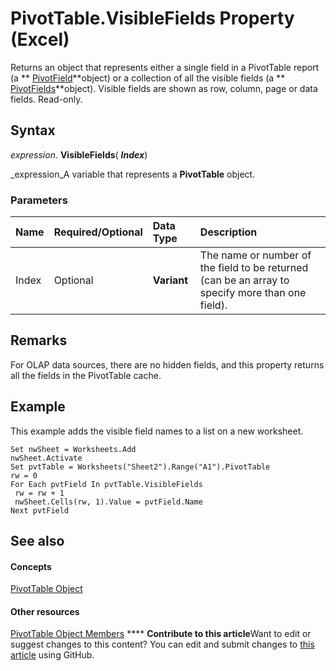 
# PivotTable.VisibleFields Property (Excel)

Returns an object that represents either a single field in a PivotTable report (a  ** [PivotField](52784960-e2da-b43a-1e37-2d4dae61c6d8.md)**object) or a collection of all the visible fields (a  ** [PivotFields](018d4cea-09ea-d4be-baef-5fd55062935b.md)**object). Visible fields are shown as row, column, page or data fields. Read-only.


## Syntax

 _expression_. **VisibleFields**( **_Index_**)

 _expression_A variable that represents a  **PivotTable** object.


### Parameters



|**Name**|**Required/Optional**|**Data Type**|**Description**|
|:-----|:-----|:-----|:-----|
|Index|Optional| **Variant**|The name or number of the field to be returned (can be an array to specify more than one field).|

## Remarks

For OLAP data sources, there are no hidden fields, and this property returns all the fields in the PivotTable cache.


## Example

This example adds the visible field names to a list on a new worksheet.


```
Set nwSheet = Worksheets.Add 
nwSheet.Activate 
Set pvtTable = Worksheets("Sheet2").Range("A1").PivotTable 
rw = 0 
For Each pvtField In pvtTable.VisibleFields 
 rw = rw + 1 
 nwSheet.Cells(rw, 1).Value = pvtField.Name 
Next pvtField
```


## See also


#### Concepts


 [PivotTable Object](a9c1d4a0-78a9-f9a6-6daf-91cb63e45842.md)
#### Other resources


 [PivotTable Object Members](8e8d1692-cf32-63c6-a1f6-54ddcc2a4964.md)
****   **Contribute to this article**Want to edit or suggest changes to this content? You can edit and submit changes to  [this article](https://github.com/jhershey00/VBA_Excel_Test/OpenXMLCon/articles/01d5e76d-e109-905d-1743-1fbacd85e7a6.md) using GitHub.

